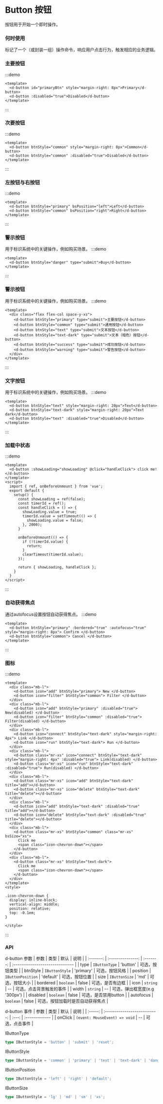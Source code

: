 # Button 按钮

按钮用于开始一个即时操作。

### 何时使用

标记了一个（或封装一组）操作命令，响应用户点击行为，触发相应的业务逻辑。

### 主要按钮

:::demo

```vue
<template>
  <d-button id="primaryBtn" style="margin-right: 8px">Primary</d-button>
  <d-button :disabled="true">Disabled</d-button>
</template>
```
:::
### 次要按钮

:::demo

```vue
<template>
  <d-button btnStyle="common" style="margin-right: 8px">Common</d-button>
  <d-button btnStyle="common" :disabled="true">Disabled</d-button>
</template>
```
:::

### 左按钮与右按钮

:::demo
```vue
<template>
  <d-button btnStyle="primary" bsPosition="left">Left</d-button>
  <d-button btnStyle="common" bsPosition="right">Right</d-button>
</template>
```
:::


### 警示按钮
用于标识系统中的关键操作，例如购买场景。
:::demo
```vue
<template>
  <d-button btnStyle="danger" type="submit">Buy</d-button>
</template>
```
:::

### 警示按钮
用于标识系统中的关键操作，例如购买场景。
:::demo
```vue
<template>
  <div class="flex flex-col space-y-xs">
    <d-button btnStyle="primary" type="submit">主要按钮</d-button>
    <d-button btnStyle="common" type="submit">通用按钮</d-button>
    <d-button btnStyle="text" type="submit">文本按钮</d-button>
    <d-button btnStyle="text-dark" type="submit">文本（暗色）按钮</d-button>
    <d-button btnStyle="success" type="submit">成功按钮</d-button>
    <d-button btnStyle="warning" type="submit">警告按钮</d-button>
  </div>
</template>
```
:::

### 文字按钮
用于标识系统中的关键操作，例如购买场景。
:::demo
```vue
<template>
  <d-button btnStyle="text" style="margin-right: 20px">Text</d-button>
  <d-button btnStyle="text-dark" style="margin-right: 20px">Text dark</d-button>
  <d-button btnStyle="text" :disabled="true">Disabled</d-button>
</template>
```
:::

### 加载中状态
:::demo
```vue
<template>
  <d-button :showLoading="showLoading" @click="handleClick"> click me! </d-button>
</template>
<script>
  import { ref, onBeforeUnmount } from 'vue';
  export default {
    setup() {
      const showLoading = ref(false);
      const timerId = ref();      
      const handleClick = () => {
        showLoading.value = true;
        timerId.value = setTimeout(() => {
          showLoading.value = false;
        }, 2000);
      }

      onBeforeUnmount(() => {
        if (!timerId.value) {
          return;
        }
        clearTimeout(timerId.value);
      });

      return { showLoading, handleClick };
    }
  }
</script>
```
:::

### 自动获得焦点
通过autofocus设置按钮自动获得焦点。
:::demo
```vue
<template>
  <d-button btnStyle="primary" :bordered="true" :autofocus="true" style="margin-right: 8px"> Confirm </d-button>
  <d-button btnStyle="common"> Cancel </d-button>
</template>
```
:::

### 图标

:::demo
```vue
<template>
  <div class="mb-l">
    <d-button icon="add" btnStyle="primary"> New </d-button>
    <d-button icon="filter" btnStyle="common"> Filter </d-button>
  </div>
  <div class="mb-l">
    <d-button icon="add" btnStyle="primary" :disabled="true"> New(disabled) </d-button>
    <d-button icon="filter" btnStyle="common" :disabled="true"> Filter(disabled) </d-button>
  </div>
  <div class="mb-l">
    <d-button icon="connect" btnStyle="text-dark" style="margin-right: 4px"> Link </d-button>
    <d-button icon="run" btnStyle="text-dark"> Run </d-button>
  </div>
  <div class="mb-l">
    <d-button class="mr-xs" icon="connect" btnStyle="text-dark" style="margin-right: 4px" :disabled="true"> Link(disabled) </d-button>
    <d-button class="mr-xs" icon="run" btnStyle="text-dark" :disabled="true"> Run(disabled) </d-button>
  </div>
  <div class="mb-l">
    <d-button class="mr-xs" icon="add" btnStyle="text-dark" title="add"></d-button>
    <d-button class="mr-xs" icon="delete" btnStyle="text-dark" title="delete"></d-button>
  </div>
  <div class="mb-l">
    <d-button icon="add" btnStyle="text-dark" :disabled="true" title="add"></d-button>
    <d-button icon="delete" btnStyle="text-dark" :disabled="true" title="delete"></d-button>
  </div>
  <div class="mb-l">
    <d-button class="mr-xs" btnStyle="common" class="mr-xs" bsSize="xs">
      Click me
      <span class="icon-chevron-down"></span>
    </d-button>
  </div>
  <div class="mb-l">
    <d-button class="mr-xs" btnStyle="text-dark">
      Click me
      <span class="icon-chevron-down"></span>
    </d-button>
  </div>
</template>
<style>

.icon-chevron-down {
  display: inline-block;
  vertical-align: middle;
  position: relative;
  top: -0.1em;
}

</style>
```
:::

### API
d-button 参数
|   参数    |       类型        |   默认    | 说明                             |
| :-------: | :---------------: | :-------: | :------------------------------- |
|   type    |   `IButtonType`   | 'button'  | 可选，按钮类型                   |
| btnStyle  |  `IButtonStyle`   | 'primary' | 可选，按钮风格                   |
| position  | `IButtonPosition` | 'default' | 可选，按钮位置                   |
|   size    |   `IButtonSize`   |   'md'    | 可选，按钮大小                   |
| bordered  |     `boolean`     |   false   | 可选，是否有边框                 |
|   icon    |     `string`      |    --     | 可选，点击背景触发的事件         |
|   width   |     `string`      |    --     | 可选，弹出框宽度(e.g '300px')    |
| disabled  |     `boolean`     |   false   | 可选，是否禁用button             |
| autofocus |     `boolean`     |   false   | 可选，按钮加载时是否自动获得焦点 |

d-button 事件
|  参数   |             类型              | 默认  | 说明           |
| :-----: | :---------------------------: | :---: | :------------- |
| onClick | `(event: MouseEvent) => void` |  --   | 可选，点击事件 |


IButtonType 
``` typescript
type IButtonStyle = 'button' | 'submit' | 'reset';
```

IButtonStyle 
``` typescript
type IButtonStyle = 'common' | 'primary' | 'text' | 'text-dark' | 'danger' | 'success' | 'warning';
```

IButtonPosition 
``` typescript
type IButtonStyle = 'left' | 'right' | 'default';
```

IButtonSize
``` typescript
type IButtonStyle = 'lg' | 'md' | 'sm' | 'xs';
```
